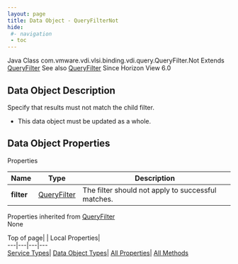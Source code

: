 ```yaml
---
layout: page
title: Data Object - QueryFilterNot
hide:
 #- navigation
 - toc
---
```






Java Class
    com.vmware.vdi.vlsi.binding.vdi.query.QueryFilter.Not
Extends
     [QueryFilter](vdi.query.QueryFilter.Filter.md)
See also
     [QueryFilter](vdi.query.QueryFilter.Filter.md)
Since 
    Horizon View 6.0

## Data Object Description 

Specify that results must not match the child filter. 

  * This data object must be updated as a whole.



## Data Object Properties

Properties

Name |  Type |  Description   
---|---|---  
**filter**| [QueryFilter](vdi.query.QueryFilter.Filter.md)|  The filter should not apply to successful matches.   
  
Properties inherited from [QueryFilter](vdi.query.QueryFilter.Filter.md)  
None  
  
  
Top of page| | Local Properties|   
---|---|---|---  
[Service Types](index-mo_types.md)| [Data Object Types](index-do_types.md)| [All Properties](index-properties.md)| [All Methods](index-methods.md)  
  
  


